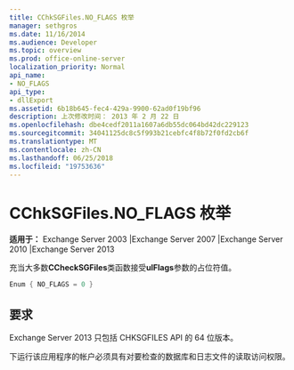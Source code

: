 ```yaml
---
title: CChkSGFiles.NO_FLAGS 枚举
manager: sethgros
ms.date: 11/16/2014
ms.audience: Developer
ms.topic: overview
ms.prod: office-online-server
localization_priority: Normal
api_name:
- NO_FLAGS
api_type:
- dllExport
ms.assetid: 6b18b645-fec4-429a-9900-62ad0f19bf96
description: 上次修改时间： 2013 年 2 月 22 日
ms.openlocfilehash: dbe4cedf2011a1607a6db55dc064bd42dc229123
ms.sourcegitcommit: 34041125dc8c5f993b21cebfc4f8b72f0fd2cb6f
ms.translationtype: MT
ms.contentlocale: zh-CN
ms.lasthandoff: 06/25/2018
ms.locfileid: "19753636"
---
```

# <a name="cchksgfilesnoflags-enumeration"></a>CChkSGFiles.NO_FLAGS 枚举

**适用于：** Exchange Server 2003 |Exchange Server 2007 |Exchange Server 2010 |Exchange Server 2013
  
充当大多数**CCheckSGFiles**类函数接受**ulFlags**参数的占位符值。 
  
```cs
Enum { NO_FLAGS = 0 }

```

## <a name="requirements"></a>要求

Exchange Server 2013 只包括 CHKSGFILES API 的 64 位版本。
  
下运行该应用程序的帐户必须具有对要检查的数据库和日志文件的读取访问权限。
  


